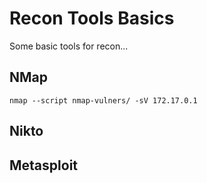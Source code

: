 # Recon Tools Basics
Some basic tools for recon...

## NMap
```
nmap --script nmap-vulners/ -sV 172.17.0.1
```

## Nikto

## Metasploit
